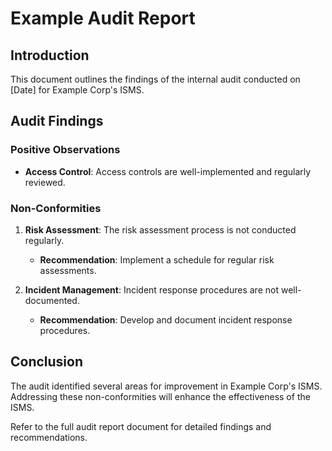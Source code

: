 # Example Audit Report

## Introduction

This document outlines the findings of the internal audit conducted on [Date] for Example Corp's ISMS.

## Audit Findings

### Positive Observations

- **Access Control**: Access controls are well-implemented and regularly reviewed.

### Non-Conformities

1. **Risk Assessment**: The risk assessment process is not conducted regularly.
   - **Recommendation**: Implement a schedule for regular risk assessments.

2. **Incident Management**: Incident response procedures are not well-documented.
   - **Recommendation**: Develop and document incident response procedures.

## Conclusion

The audit identified several areas for improvement in Example Corp's ISMS. Addressing these non-conformities will enhance the effectiveness of the ISMS.

Refer to the full audit report document for detailed findings and recommendations.
